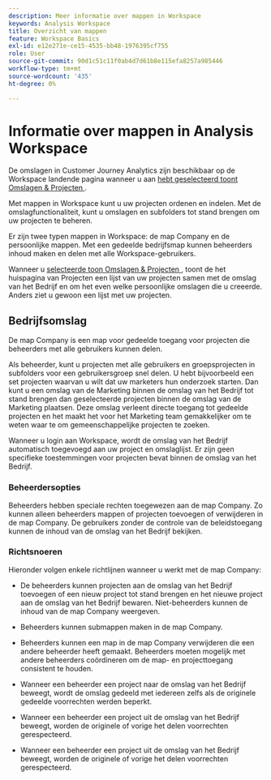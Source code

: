 ```yaml
---
description: Meer informatie over mappen in Workspace
keywords: Analysis Workspace
title: Overzicht van mappen
feature: Workspace Basics
exl-id: e12e271e-ce15-4535-bb48-1976395cf755
role: User
source-git-commit: 90d1c51c11f0ab4d7d61b8e115efa8257a985446
workflow-type: tm+mt
source-wordcount: '435'
ht-degree: 0%

---
```


# Informatie over mappen in Analysis Workspace

De omslagen in Customer Journey Analytics zijn beschikbaar op de Workspace landende pagina wanneer u aan [ hebt geselecteerd toont Omslagen &amp; Projecten ](../freeform-overview.md#show-selector).

Met mappen in Workspace kunt u uw projecten ordenen en indelen. Met de omslagfunctionaliteit, kunt u omslagen en subfolders tot stand brengen om uw projecten te beheren.

Er zijn twee typen mappen in Workspace: de map Company en de persoonlijke mappen. Met een gedeelde bedrijfsmap kunnen beheerders inhoud maken en delen met alle Workspace-gebruikers.

Wanneer u [ selecteerde toon Omslagen &amp; Projecten ](../freeform-overview.md#show-selector), toont de het huispagina van Projecten een lijst van uw projecten samen met de omslag van het Bedrijf en om het even welke persoonlijke omslagen die u creeerde. Anders ziet u gewoon een lijst met uw projecten.


## Bedrijfsomslag

De map Company is een map voor gedeelde toegang voor projecten die beheerders met alle gebruikers kunnen delen.

Als beheerder, kunt u projecten met alle gebruikers en groepsprojecten in subfolders voor een gebruikersgroep snel delen. U hebt bijvoorbeeld een set projecten waarvan u wilt dat uw marketers hun onderzoek starten. Dan kunt u een omslag van de Marketing binnen de omslag van het Bedrijf tot stand brengen dan geselecteerde projecten binnen de omslag van de Marketing plaatsen. Deze omslag verleent directe toegang tot gedeelde projecten en het maakt het voor het Marketing team gemakkelijker om te weten waar te om gemeenschappelijke projecten te zoeken.

Wanneer u login aan Workspace, wordt de omslag van het Bedrijf automatisch toegevoegd aan uw project en omslaglijst. Er zijn geen specifieke toestemmingen voor projecten bevat binnen de omslag van het Bedrijf.

### Beheerdersopties

Beheerders hebben speciale rechten toegewezen aan de map Company. Zo kunnen alleen beheerders mappen of projecten toevoegen of verwijderen in de map Company. De gebruikers zonder de controle van de beleidstoegang kunnen de inhoud van de omslag van het Bedrijf bekijken.

<!--
![The Projects page showing the admin options.](/help/analysis-workspace/build-workspace-project/assets/admin-options.png)

Non-Admins have limited options.

![The Projects page showing the non-admin options for folders.](/help/analysis-workspace/build-workspace-project/assets/non-admin-folder-options.png)

-->

### Richtsnoeren

Hieronder volgen enkele richtlijnen wanneer u werkt met de map Company:

- De beheerders kunnen projecten aan de omslag van het Bedrijf toevoegen of een nieuw project tot stand brengen en het nieuwe project aan de omslag van het Bedrijf bewaren. Niet-beheerders kunnen de inhoud van de map Company weergeven.

- Beheerders kunnen submappen maken in de map Company.

- Beheerders kunnen een map in de map Company verwijderen die een andere beheerder heeft gemaakt. Beheerders moeten mogelijk met andere beheerders coördineren om de map- en projecttoegang consistent te houden.

- Wanneer een beheerder een project naar de omslag van het Bedrijf beweegt, wordt de omslag gedeeld met iedereen zelfs als de originele gedeelde voorrechten werden beperkt.
- Wanneer een beheerder een project uit de omslag van het Bedrijf beweegt, worden de originele of vorige het delen voorrechten gerespecteerd.

- Wanneer een beheerder een project uit de omslag van het Bedrijf beweegt, worden de originele of vorige het delen voorrechten gerespecteerd.
